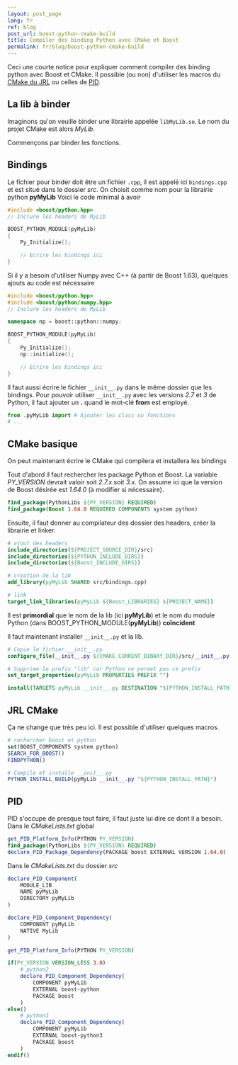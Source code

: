 ```yaml
---
layout: post_page
lang: fr
ref: blog
post_url: boost-python-cmake-build
title: Compiler des binding Python avec CMake et Boost
permalink: fr/blog/boost-python-cmake-build
---
```


Ceci une courte notice pour expliquer comment compiler des binding python avec Boost et CMake. Il possible (ou non) d'utiliser les macros du [CMake du JRL](https://github.com/jrl-umi3218/jrl-cmakemodules) ou celles de [PID](https://github.com/lirmm/pid-workspace).
<!--more-->

## La lib à binder
Imaginons qu'on veuille binder une librairie appelée `libMyLib.so`.
Le nom du projet CMake est alors *MyLib*.

Commençons par binder les fonctions.

## Bindings
Le fichier pour binder doit être un fichier `.cpp`, il est appelé ici `bindings.cpp` et est situé dans le dossier *src*.
On choisit comme nom pour la librairie python **pyMyLib**
Voici le code minimal à avoir

```c++
#include <boost/python.hpp>
// Inclure les headers de MyLib

BOOST_PYTHON_MODULE(pyMyLib)
{
    Py_Initialize();

    // Ecrire les bindings ici
}
```

Si il y a besoin d'utiliser Numpy avec C++ (à partir de Boost 1.63), quelques ajouts au code est nécessaire

```c++
#include <boost/python.hpp>
#include <boost/python/numpy.hpp>
// Inclure les headers de MyLib

namespace np = boost::python::numpy;

BOOST_PYTHON_MODULE(pyMyLib)
{
    Py_Initialize();
    np::initialize();

    // Ecrire les bindings ici
}
```

Il faut aussi écrire le fichier `__init__.py` dans le même dossier que les bindings. 
Pour pouvoir utiliser `__init__.py` avec les versions *2.7* et *3* de Python, il faut ajouter un **.** quand le mot-clé **from** est employé.

```python
from .pyMyLib import # Ajouter les class ou fonctions
# ...
```

## CMake basique
On peut maintenant écrire le CMake qui compilera et installera les bindings

Tout d'abord il faut rechercher les package Python et Boost.
La variable *PY_VERSION* devrait valoir soit *2.7.x* soit *3.x*.
On assume ici que la version de Boost désirée est *1.64.0* (à modifier si nécessaire).

```cmake
find_package(PythonLibs ${PY_VERSION} REQUIRED)
find_package(Boost 1.64.0 REQUIRED COMPONENTS system python)
```

Ensuite, il faut donner au compilateur des dossier des headers, créer la librairie et linker.

```cmake
# ajout des headers
include_directories(${PROJECT_SOURCE_DIR}/src)
include_directories(${PYTHON_INCLUDE_DIRS})
include_directories(${Boost_INCLUDE_DIRS})

# creation de la lib
add_library(pyMyLib SHARED src/bindings.cpp)

# link
target_link_libraries(pyMyLib ${Boost_LIBRARIES} ${PROJECT_NAME})
```

Il est **primordial** que le nom de la lib (ici **pyMyLib**) et le nom du module Python (dans BOOST_PYTHON_MODULE(**pyMyLib**)) **coïncident**

Il faut maintenant installer `__init__.py` et la lib.

```cmake
# Copie le fichier __init__.py
configure_file(__init__.py ${CMAKE_CURRENT_BINARY_DIR}/src/__init__.py COPYONLY)

# Supprime le prefix "lib" car Python ne permet pas ce prefix
set_target_properties(pyMyLib PROPERTIES PREFIX "")

install(TARGETS pyMyLib __init__.py DESTINATION "${PYTHON_INSTALL_PATH}")
```

## JRL CMake
Ça ne change que très peu ici. Il est possible d'utiliser quelques macros.

```cmake
# rechercher boost et python
set(BOOST_COMPONENTS system python)
SEARCH_FOR_BOOST()
FINDPYTHON()

# Compile et installe __init__.py
PYTHON_INSTALL_BUILD(pyMyLib __init__.py "${PYTHON_INSTALL_PATH}")
```

## PID
PID s'occupe de presque tout faire, il faut juste lui dire ce dont il a besoin.
Dans le *CMakeLists.txt* global

```cmake
get_PID_Platform_Info(PYTHON PY_VERSION)
find_package(PythonLibs ${PY_VERSION} REQUIRED)
declare_PID_Package_Dependency(PACKAGE boost EXTERNAL VERSION 1.64.0)
```

Dans le *CMakeLists.txt* du dossier *src*

```cmake
declare_PID_Component(
    MODULE_LIB
    NAME pyMyLib
    DIRECTORY pyMyLib
)

declare_PID_Component_Dependency(
    COMPONENT pyMyLib
    NATIVE MyLib
)

get_PID_Platform_Info(PYTHON PY_VERSION)

if(PY_VERSION VERSION_LESS 3.0)
    # python2
    declare_PID_Component_Dependency(
        COMPONENT pyMyLib 
        EXTERNAL boost-python 
        PACKAGE boost
    )
else()
    # python3
    declare_PID_Component_Dependency(
        COMPONENT pyMyLib 
        EXTERNAL boost-python3 
        PACKAGE boost
    )
endif()
```
